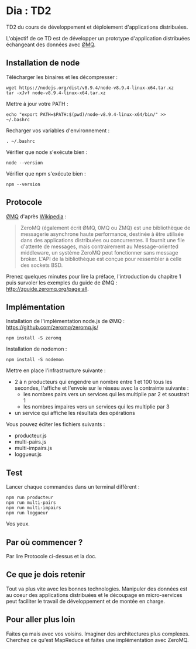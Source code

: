 # Dia : TD2

TD2 du cours de développement et déploiement d'applications distribuées.

L'objectif de ce TD est de développer un prototype d'application distribuées échangeant des données avec [ØMQ](http://zeromq.org/).

## Installation de node

Télécharger les binaires et les décompresser :

    wget https://nodejs.org/dist/v8.9.4/node-v8.9.4-linux-x64.tar.xz
    tar -xJvf node-v8.9.4-linux-x64.tar.xz

Mettre à jour votre PATH :

    echo "export PATH=$PATH:$(pwd)/node-v8.9.4-linux-x64/bin/" >> ~/.bashrc

Recharger vos variables d'environnement :

    . ~/.bashrc

Vérifier que node s'exécute bien :

    node --version

Vérifier que npm s'exécute bien :

    npm --version

## Protocole

[ØMQ](http://zeromq.org/) d'après [Wikipedia](https://fr.wikipedia.org/wiki/ZeroMQ) :

> ZeroMQ (également écrit ØMQ, 0MQ ou ZMQ) est une bibliothèque de messagerie asynchrone haute performance, destinée à être utilisée dans des applications distribuées ou concurrentes. Il fournit une file d'attente de messages, mais contrairement au Message-oriented middleware, un système ZeroMQ peut fonctionner sans message broker. L'API de la bibliothèque est conçue pour ressembler à celle des sockets BSD.

Prenez quelques minutes pour lire la préface, l'introduction du chapitre 1 puis survoler les exemples du guide de ØMQ : http://zguide.zeromq.org/page:all.


## Implémentation

Installation de l'implémentation node.js de ØMQ : https://github.com/zeromq/zeromq.js/

    npm install -S zeromq

Installation de nodemon :

    npm install -S nodemon

Mettre en place l'infrastructure suivante :

* 2 à n producteurs qui engendre un nombre entre 1 et 100 tous les secondes, l'affiche et l'envoie sur le réseau avec la contrainte suivante :
  * les nombres pairs vers un services qui les multiplie par 2 et soustrait 1
  * les nombres impaires vers un services qui les multiplie par 3
* un service qui affiche les résultats des opérations

Vous pouvez éditer les fichiers suivants :

* producteur.js
* multi-pairs.js
* multi-impairs.js
* loggueur.js

## Test

Lancer chaque commandes dans un terminal diffèrent :

    npm run producteur
    npm run multi-pairs
    npm run multi-impairs
    npm run loggueur

Vos yeux.

## Par où commencer ?

Par lire Protocole ci-dessus et la doc.

## Ce que je dois retenir

Tout va plus vite avec les bonnes technologies. Manipuler des données est au coeur des applications distribuées et le découpage en micro-services peut faciliter le travail de développement et de montée en charge.

## Pour aller plus loin

Faites ça mais avec vos voisins. Imaginer des architectures plus complexes. Cherchez ce qu'est MapReduce et faites une implémentation avec ZeroMQ.
